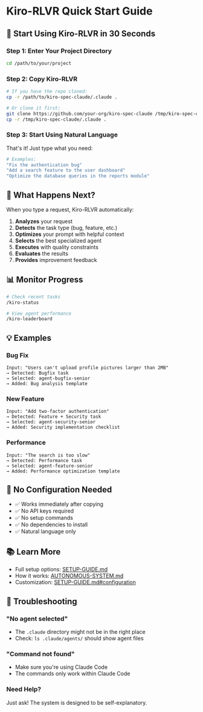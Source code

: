 # Kiro-RLVR Quick Start Guide

## 🎯 Start Using Kiro-RLVR in 30 Seconds

### Step 1: Enter Your Project Directory
```bash
cd /path/to/your/project
```

### Step 2: Copy Kiro-RLVR
```bash
# If you have the repo cloned:
cp -r /path/to/kiro-spec-claude/.claude .

# Or clone it first:
git clone https://github.com/your-org/kiro-spec-claude /tmp/kiro-spec-claude
cp -r /tmp/kiro-spec-claude/.claude .
```

### Step 3: Start Using Natural Language
That's it! Just type what you need:

```bash
# Examples:
"Fix the authentication bug"
"Add a search feature to the user dashboard"
"Optimize the database queries in the reports module"
```

## 🚀 What Happens Next?

When you type a request, Kiro-RLVR automatically:

1. **Analyzes** your request
2. **Detects** the task type (bug, feature, etc.)
3. **Optimizes** your prompt with helpful context
4. **Selects** the best specialized agent
5. **Executes** with quality constraints
6. **Evaluates** the results
7. **Provides** improvement feedback

## 📊 Monitor Progress

```bash
# Check recent tasks
/kiro-status

# View agent performance
/kiro-leaderboard
```

## 💡 Examples

### Bug Fix
```
Input: "Users can't upload profile pictures larger than 2MB"
→ Detected: Bugfix task
→ Selected: agent-bugfix-senior
→ Added: Bug analysis template
```

### New Feature
```
Input: "Add two-factor authentication"
→ Detected: Feature + Security task
→ Selected: agent-security-senior
→ Added: Security implementation checklist
```

### Performance
```
Input: "The search is too slow"
→ Detected: Performance task
→ Selected: agent-feature-senior
→ Added: Performance optimization template
```

## 🎨 No Configuration Needed

- ✅ Works immediately after copying
- ✅ No API keys required
- ✅ No setup commands
- ✅ No dependencies to install
- ✅ Natural language only

## 📚 Learn More

- Full setup options: [SETUP-GUIDE.md](SETUP-GUIDE.md)
- How it works: [AUTONOMOUS-SYSTEM.md](AUTONOMOUS-SYSTEM.md)
- Customization: [SETUP-GUIDE.md#configuration](SETUP-GUIDE.md#configuration)

## 🔧 Troubleshooting

### "No agent selected"
- The `.claude` directory might not be in the right place
- Check: `ls .claude/agents/` should show agent files

### "Command not found"
- Make sure you're using Claude Code
- The commands only work within Claude Code

### Need Help?
Just ask! The system is designed to be self-explanatory.
